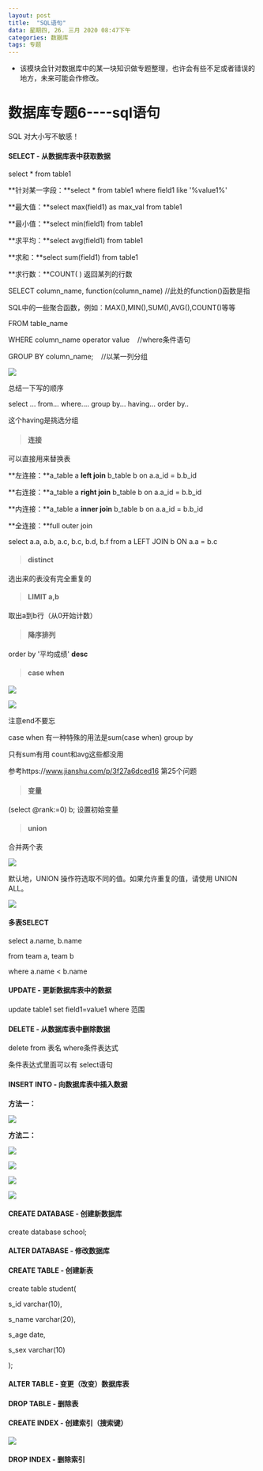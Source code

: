```yaml
---
layout: post
title:  "SQL语句"
data: 星期四, 26. 三月 2020 08:47下午 
categories: 数据库
tags: 专题
---
```

* 该模块会针对数据库中的某一块知识做专题整理，也许会有些不足或者错误的地方，未来可能会作修改。

# 数据库专题6----sql语句


SQL 对大小写不敏感！

#### SELECT - 从数据库表中获取数据


select * from table1

**针对某一字段：**select * from table1 where field1 like '%value1%' 

**最大值：**select max(field1) as max_val  from table1

**最小值：**select min(field1) from table1

**求平均：**select avg(field1)  from table1

**求和：**select sum(field1)  from table1

**求行数：**COUNT( ) 返回某列的行数

>
SELECT column_name, function(column_name)  //此处的function()函数是指
>
SQL中的一些聚合函数，例如：MAX(),MIN(),SUM(),AVG(),COUNT()等等
>
FROM table_name
>
WHERE column_name operator value    //where条件语句
>
GROUP BY column_name;    //以某一列分组
>
![](https://github.com/LLLibra/LLLibra.github.io/raw/master/_posts/imgs/20200329-135007.png)

>
总结一下写的顺序
>
select ... from... where.... group by... having... order by..
>
这个having是挑选分组

> #### 连接
>
可以直接用来替换表
>
**左连接：**a_table a **left join** b_table b on a.a_id = b.b_id
>
**右连接：**a_table a **right  join** b_table b on a.a_id = b.b_id
>
**内连接：**a_table a **inner join** b_table b on a.a_id = b.b_id
>
**全连接：**full outer join
>
select a.a, a.b, a.c, b.c, b.d, b.f from a LEFT JOIN b ON a.a = b.c
> #### distinct
>
选出来的表没有完全重复的
> #### LIMIT a,b
取出a到b行（从0开始计数）
> #### 降序排列
order by '平均成绩' **desc**
> #### case   when
![](https://github.com/LLLibra/LLLibra.github.io/raw/master/_posts/imgs/20200331-194413.png)
>
![](https://github.com/LLLibra/LLLibra.github.io/raw/master/_posts/imgs/20200331-194505.png)
>
注意end不要忘
>
case when 有一种特殊的用法是sum(case when) group by
> 
只有sum有用 count和avg这些都没用
>
参考https://www.jianshu.com/p/3f27a6dced16 第25个问题
> #### 变量
>
(select @rank:=0) b; 设置初始变量
> #### union
>
合并两个表
>
![](https://github.com/LLLibra/LLLibra.github.io/raw/master/_posts/imgs/20200403-210426.png)
>
默认地，UNION 操作符选取不同的值。如果允许重复的值，请使用 UNION ALL。
>
![](https://github.com/LLLibra/LLLibra.github.io/raw/master/_posts/imgs/20200403-210454.png)

#### 多表SELECT
select a.name, b.name

from team a, team b 

where a.name < b.name

#### UPDATE - 更新数据库表中的数据
update table1 set field1=value1 where 范围


#### DELETE - 从数据库表中删除数据
delete from 表名  where条件表达式 

条件表达式里面可以有 select语句
#### INSERT INTO - 向数据库表中插入数据
**方法一：**

![](https://github.com/LLLibra/LLLibra.github.io/raw/master/_posts/imgs/20200329-141239.png)

**方法二：**

![](https://github.com/LLLibra/LLLibra.github.io/raw/master/_posts/imgs/20200329-141250.png)


![](https://github.com/LLLibra/LLLibra.github.io/raw/master/_posts/imgs/20200329-190239.png)

![](https://github.com/LLLibra/LLLibra.github.io/raw/master/_posts/imgs/20200329-141149.png)

![](https://github.com/LLLibra/LLLibra.github.io/raw/master/_posts/imgs/20200329-141200.png)


#### CREATE DATABASE - 创建新数据库
create database school;

#### ALTER DATABASE - 修改数据库

#### CREATE TABLE - 创建新表
create table student(

s_id varchar(10),

s_name varchar(20),

s_age date,

s_sex varchar(10)

);


#### ALTER TABLE - 变更（改变）数据库表

#### DROP TABLE - 删除表

#### CREATE INDEX - 创建索引（搜索键）

![](https://github.com/LLLibra/LLLibra.github.io/raw/master/_posts/imgs/20200330-203859.png)

#### DROP INDEX - 删除索引













